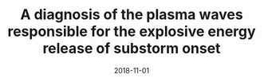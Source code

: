 ---
title: "A diagnosis of the plasma waves responsible for the explosive energy release of substorm onset"
collection: publications
permalink: /publication/2018-11-01-Kalmoni
excerpt: ' '
date: 2018-11-01
venue: 'Nature Communications'
paperurl: 'https://doi.org/10.1038/s41467-018-07086-0'
citation: 'Kalmoni, N. M. E., Rae, I. J., Watt, C. E. J., Murphy, K. R., Samara, M., Michell, R. G., et al. (2018). A diagnosis of the plasma waves responsible for the explosive energy release of substorm onset. Nature Communications, 9(1), 4806.'
---